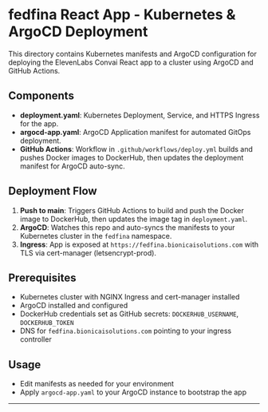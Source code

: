 # fedfina React App - Kubernetes & ArgoCD Deployment

This directory contains Kubernetes manifests and ArgoCD configuration for deploying the ElevenLabs Convai React app to a cluster using ArgoCD and GitHub Actions.

## Components

- **deployment.yaml**: Kubernetes Deployment, Service, and HTTPS Ingress for the app.
- **argocd-app.yaml**: ArgoCD Application manifest for automated GitOps deployment.
- **GitHub Actions**: Workflow in `.github/workflows/deploy.yml` builds and pushes Docker images to DockerHub, then updates the deployment manifest for ArgoCD auto-sync.

## Deployment Flow

1. **Push to main**: Triggers GitHub Actions to build and push the Docker image to DockerHub, then updates the image tag in `deployment.yaml`.
2. **ArgoCD**: Watches this repo and auto-syncs the manifests to your Kubernetes cluster in the `fedfina` namespace.
3. **Ingress**: App is exposed at `https://fedfina.bionicaisolutions.com` with TLS via cert-manager (letsencrypt-prod).

## Prerequisites
- Kubernetes cluster with NGINX Ingress and cert-manager installed
- ArgoCD installed and configured
- DockerHub credentials set as GitHub secrets: `DOCKERHUB_USERNAME`, `DOCKERHUB_TOKEN`
- DNS for `fedfina.bionicaisolutions.com` pointing to your ingress controller

## Usage
- Edit manifests as needed for your environment
- Apply `argocd-app.yaml` to your ArgoCD instance to bootstrap the app

--- 
